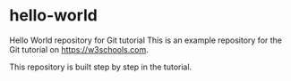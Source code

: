 # hello-world

Hello World repository for Git tutorial
This is an example repository for the Git tutorial on https://w3schools.com.

This repository is built step by step in the tutorial.
